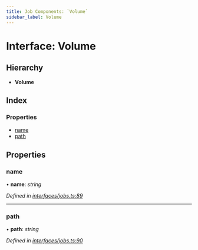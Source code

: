```yaml
---
title: Job Components: `Volume`
sidebar_label: Volume
---
```


# Interface: Volume

## Hierarchy

* **Volume**

## Index

### Properties

* [name](volume.md#name)
* [path](volume.md#path)

## Properties

###  name

• **name**: *string*

*Defined in [interfaces/jobs.ts:89](https://github.com/terascope/teraslice/blob/fd211a8bb/packages/job-components/src/interfaces/jobs.ts#L89)*

___

###  path

• **path**: *string*

*Defined in [interfaces/jobs.ts:90](https://github.com/terascope/teraslice/blob/fd211a8bb/packages/job-components/src/interfaces/jobs.ts#L90)*
